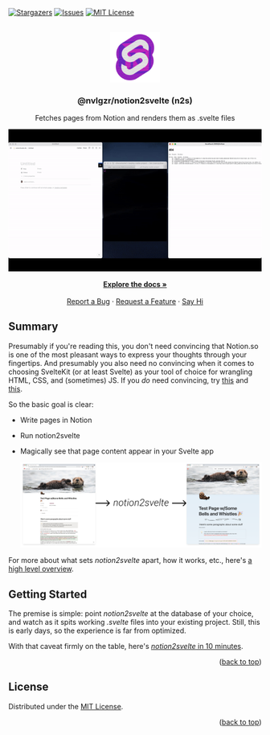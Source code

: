 <div id="top"></div>

<!-- PROJECT SHIELDS -->
<!-- [![Contributors][contributors-shield]][contributors-url] -->
<!-- [![Forks][forks-shield]][forks-url] -->

[![Stargazers][stars-shield]][stars-url]
[![Issues][issues-shield]][issues-url]
[![MIT License][license-shield]][license-url]

<!-- PROJECT LOGO -->
<br />
<div align="center">
  <a href="https://github.com/nvlgzr/notion2svelte">
    <img src="notion2svelte.png" alt="Simple mashup of Notion & Svelte logos" width="100" height="100">
  </a>

  <h3 align="center">@nvlgzr/notion2svelte (n2s)</h3>
</div>
<div align="center">
  <p align="center">
    Fetches pages from Notion and renders them as .svelte files
  </p>

![Notion → notion2svelte → .svelte file](notion2svelte-demo.gif)

  <p align="center">
    <a href="https://notion2svelte.vercel.app/"><strong>Explore the docs »</strong></a>
    <br />
    <br />
    <a href="https://github.com/nvlgzr/notion2svelte/issues">Report a Bug</a>
    ·
    <a href="https://github.com/nvlgzr/notion2svelte/discussions/1">Request a Feature</a>
    ·
    <a href="https://github.com/nvlgzr/notion2svelte/discussions/1">Say Hi</a>
  </p>
</div>

<!-- ABOUT THE PROJECT -->

## Summary

Presumably if you're reading this, you don't need convincing that Notion.so is one of the most pleasant ways to express your thoughts through your fingertips. And presumably you also need no convincing when it comes to choosing SvelteKit (or at least Svelte) as your tool of choice for wrangling HTML, CSS, and (sometimes) JS. If you _do_ need convincing, try [this](https://www.google.com/search?q=why+i+love+svelte&rlz=1C5CHFA_enUS824US824&oq=why+i+love+svelte&aqs=chrome..69i57j33i22i29i30.2331j0j7&sourceid=chrome&ie=UTF-8) and [this](https://www.google.com/search?q=why+i+love+notion&rlz=1C5CHFA_enUS824US824&ei=cXimYbmsMJW70PEPtc6GmAI&ved=0ahUKEwj5qNma5sD0AhWVHTQIHTWnASMQ4dUDCA8&uact=5&oq=why+i+love+notion&gs_lcp=Cgdnd3Mtd2l6EAMyBQgAEIAEOgcIABBHELADOgUILhCABDoGCAAQFhAeSgQIQRgAUK8NWN0RYNgUaAJwAngAgAFhiAHmA5IBATaYAQCgAQHIAQjAAQE&sclient=gws-wiz).

So the basic goal is clear:

- Write pages in Notion
- Run notion2svelte
- Magically see that page content appear in your Svelte app

  ![Page in Notion → notion2svelte → ready-to-render .svelte file](notion2svelte-demo.png)

For more about what sets _notion2svelte_ apart, how it works, etc., here's [a high level overview](https://notion2svelte.vercel.app/pages/about-notion2svelte).

<!-- GETTING STARTED -->

## Getting Started

The premise is simple: point _notion2svelte_ at the database of your choice, and watch as it spits working _.svelte_ files into your existing project. Still, this is early days, so the experience is far from optimized.

With that caveat firmly on the table, here's [_notion2svelte_ in 10 minutes](https://www.youtube.com/watch?v=xvV8-R_uUHg&t=12s).

<p align="right">(<a href="#top">back to top</a>)</p>

<!-- LICENSE -->

## License

Distributed under the [MIT License](LICENSE).

<p align="right">(<a href="#top">back to top</a>)</p>

<!-- MARKDOWN LINKS & IMAGES -->
<!-- https://www.markdownguide.org/basic-syntax/#reference-style-links -->

[contributors-shield]: https://img.shields.io/github/contributors/nvlgzr/notion2svelte.svg?style=for-the-badge
[contributors-url]: https://github.com/nvlgzr/notion2svelte/graphs/contributors
[forks-shield]: https://img.shields.io/github/forks/nvlgzr/notion2svelte.svg?style=for-the-badge
[forks-url]: https://github.com/nvlgzr/notion2svelte/network/members
[stars-shield]: https://img.shields.io/github/stars/nvlgzr/notion2svelte.svg?style=for-the-badge
[stars-url]: https://github.com/nvlgzr/notion2svelte/stargazers
[issues-shield]: https://img.shields.io/github/issues/nvlgzr/notion2svelte.svg?style=for-the-badge
[issues-url]: https://github.com/nvlgzr/notion2svelte/issues
[license-shield]: https://img.shields.io/github/license/nvlgzr/notion2svelte.svg?style=for-the-badge
[license-url]: https://github.com/nvlgzr/notion2svelte/blob/main/LICENSE
